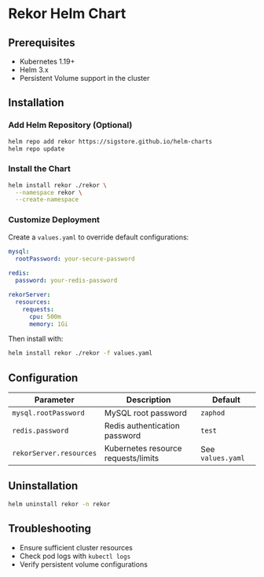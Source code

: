 # Rekor Helm Chart

## Prerequisites
- Kubernetes 1.19+
- Helm 3.x
- Persistent Volume support in the cluster

## Installation

### Add Helm Repository (Optional)
```bash
helm repo add rekor https://sigstore.github.io/helm-charts
helm repo update
```

### Install the Chart
```bash
helm install rekor ./rekor \
  --namespace rekor \
  --create-namespace
```

### Customize Deployment
Create a `values.yaml` to override default configurations:

```yaml
mysql:
  rootPassword: your-secure-password
  
redis:
  password: your-redis-password

rekorServer:
  resources:
    requests:
      cpu: 500m
      memory: 1Gi
```

Then install with:
```bash
helm install rekor ./rekor -f values.yaml
```

## Configuration

| Parameter | Description | Default |
|-----------|-------------|---------|
| `mysql.rootPassword` | MySQL root password | `zaphod` |
| `redis.password` | Redis authentication password | `test` |
| `rekorServer.resources` | Kubernetes resource requests/limits | See `values.yaml` |

## Uninstallation
```bash
helm uninstall rekor -n rekor
```

## Troubleshooting
- Ensure sufficient cluster resources
- Check pod logs with `kubectl logs`
- Verify persistent volume configurations
